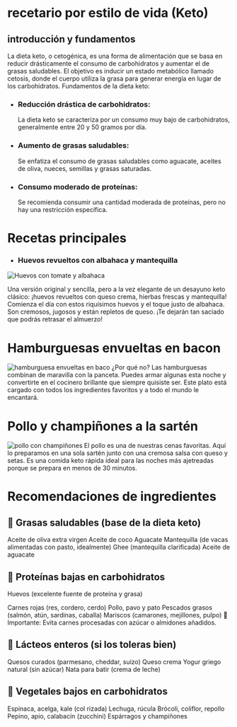# recetario por estilo de vida (Keto)

## introducción y fundamentos
La dieta keto, o cetogénica, es una forma de alimentación que se basa en reducir drásticamente el consumo de carbohidratos y aumentar el de grasas saludables. El objetivo es inducir un estado metabólico llamado cetosis, donde el cuerpo utiliza la grasa para generar energía en lugar de los carbohidratos. 
Fundamentos de la dieta keto:

- ### Reducción drástica de carbohidratos:

  La dieta keto se caracteriza por un consumo muy bajo de carbohidratos, generalmente entre 20 y 50 gramos por día. 
- ### Aumento de grasas saludables:
 
  Se enfatiza el consumo de grasas saludables como aguacate, aceites de oliva, nueces, semillas y grasas saturadas. 
- ### Consumo moderado de proteínas:
  Se recomienda consumir una cantidad moderada de proteínas, pero no hay una restricción específica. 

# Recetas principales
- ### Huevos revueltos con albahaca y mantequilla

 ![Huevos con tomate y albahaca](https://i.dietdoctor.com/es/wp-content/uploads/2019/12/Huevos-revueltos-con-albahaca-v.jpg?auto=compress%2Cformat&w=1000&h=1000&fit=crop&rect=0,2000,2800,2750)

  Una versión original y sencilla, pero a la vez elegante de un desayuno keto clásico: ¡huevos revueltos con queso crema, hierbas frescas y mantequilla! Comienza el día con estos riquísimos huevos y el toque justo de albahaca. Son cremosos, jugosos y están repletos de queso. ¡Te dejarán tan saciado que podrás retrasar el almuerzo!

# Hamburguesas envueltas en bacon
 ![hamburguesa envueltas en baco](https://i.dietdoctor.com/es/wp-content/uploads/2017/11/DD-443-baconburger.jpg?auto=compress%2Cformat&w=2000&h=1333&fit=crop)
 ¿Por qué no? Las hamburguesas combinan de maravilla con la panceta. Puedes armar algunas esta noche y convertirte en el cocinero brillante que siempre quisiste ser. Este plato está cargado con todos los ingredientes favoritos y a todo el mundo le encantará.

# Pollo y champiñones a la sartén

![pollo con champiñones](https://i.dietdoctor.com/es/wp-content/uploads/2019/12/pollo-queso-parmesano-champinones_h.jpg?auto=compress%2Cformat&w=2000&h=1333&fit=crop)
El pollo es una de nuestras cenas favoritas. Aquí lo preparamos en una sola sartén junto con una cremosa salsa con queso y setas. Es una comida keto rápida ideal para las noches más ajetreadas porque se prepara en menos de 30 minutos.

# Recomendaciones de ingredientes

## 🥑 Grasas saludables (base de la dieta keto)
Aceite de oliva extra virgen
Aceite de coco
Aguacate
Mantequilla (de vacas alimentadas con pasto, idealmente)
Ghee (mantequilla clarificada)
Aceite de aguacate

## 🍗 Proteínas bajas en carbohidratos
Huevos (excelente fuente de proteína y grasa)

Carnes rojas (res, cordero, cerdo)
Pollo, pavo y pato
Pescados grasos (salmón, atún, sardinas, caballa)
Mariscos (camarones, mejillones, pulpo)
🔎 Importante: Evita carnes procesadas con azúcar o almidones añadidos.

## 🧀 Lácteos enteros (si los toleras bien)
Quesos curados (parmesano, cheddar, suizo)
Queso crema
Yogur griego natural (sin azúcar)
Nata para batir (crema de leche)

## 🥦 Vegetales bajos en carbohidratos
Espinaca, acelga, kale (col rizada)
Lechuga, rúcula
Brócoli, coliflor, repollo
Pepino, apio, calabacín (zucchini)
Espárragos y champiñones

